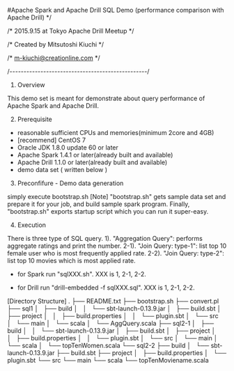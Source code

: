 #Apache Spark and Apache Drill SQL Demo
(performance comparison with Apache Drill)     */

/*       2015.9.15 at Tokyo Apache Drill Meetup    */

/*       Created by Mitsutoshi Kiuchi              */

/*                  <m-kiuchi@creationline.com>    */

/*-------------------------------------------------*/


1. Overview

This demo set is meant for demonstrate about query performance of Apache Spark and Apache Drill.

2. Prerequisite

- reasonable sufficient CPUs and memories(minimum 2core and 4GB)
- [recommend] CentOS 7
- Oracle JDK 1.8.0 update 60 or later
- Apache Spark 1.4.1 or later(already built and available)
- Apache Drill 1.1.0 or later(already built and available)
- demo data set ( written below )

3. Preconfifure - Demo data generation

simply execute bootstrap.sh
  [Note]
    "bootstrap.sh" gets sample data set and prepare it for your job, and build sample spark program.
    Finally, "bootstrap.sh" exports startup script which you can run it super-easy.

4. Execution

There is three type of SQL query.
1). "Aggregation Query": performs aggregate ratings and print the number.
2-1). "Join Query: type-1": list top 10 female user who is most frequently applied rate.
2-2). "Join Query: type-2": list top 10 movies which is most applied rate.

- for Spark
  run "sqlXXX.sh". XXX is 1, 2-1, 2-2.

- for Drill
  run "drill-embedded -f sqlXXX.sql". XXX is 1, 2-1, 2-2.


[Directory Structure]
.
├── README.txt
├── bootstrap.sh
├── convert.pl
├── sql1
│   ├── build
│   │   └── sbt-launch-0.13.9.jar
│   ├── build.sbt
│   ├── project
│   │   ├── build.properties
│   │   └── plugin.sbt
│   └── src
│       └── main
│           └── scala
│               └── AggQuery.scala
├── sql2-1
│   ├── build
│   │   └── sbt-launch-0.13.9.jar
│   ├── build.sbt
│   ├── project
│   │   ├── build.properties
│   │   └── plugin.sbt
│   └── src
│       └── main
│           └── scala
│               └── topTenWomen.scala
└── sql2-2
    ├── build
    │   └── sbt-launch-0.13.9.jar
    ├── build.sbt
    ├── project
    │   ├── build.properties
    │   └── plugin.sbt
    └── src
        └── main
            └── scala
                └── topTenMoviename.scala

